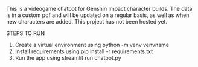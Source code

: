 This is a videogame chatbot for Genshin Impact character builds.
The data is in a custom pdf and will be updated on a regular basis,
as well as when new characters are added. This project has not been
hosted yet.

STEPS TO RUN
1) Create a virtual environment using python -m venv venvname
2) Install requirements using pip install -r requirements.txt
3) Run the app using streamlit run chatbot.py

